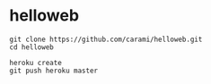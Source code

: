 # helloweb

```
git clone https://github.com/carami/helloweb.git
cd helloweb

heroku create
git push heroku master
```
